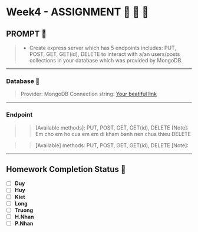 
# Week4 - ASSIGNMENT :100: :100: :100:

## PROMPT :speech_balloon:
 > - Create express server which has 5 endpoints includes: PUT, POST, GET, GET(id), DELETE to interact with a/an users/posts collections in your database which was provided by MongoDB.
---
### Database :page_facing_up:
 > Provider: MongoDB
 > Connection string: [Your beatiful link](your-connection-stringhere)
---
### Endpoint
 > [Endpoint]: /users  
 > > [Available methods]: PUT, POST, GET, GET(id), DELETE
 > > [Note]: Em cho em ho cua em em di kham banh nen chua thieu DELETE

 > [Endpoint]: /posts
 > > [Available] methods: PUT, POST, GET, GET(id), DELETE
 > > [Note]:
---
## Homework Completion Status :bicyclist:

- [ ] **Duy**
- [ ] **Huy**
- [ ] **Kiet**
- [ ] **Long**
- [ ] **Truong**
- [ ] **H.Nhan**
- [ ] **P.Nhan**
